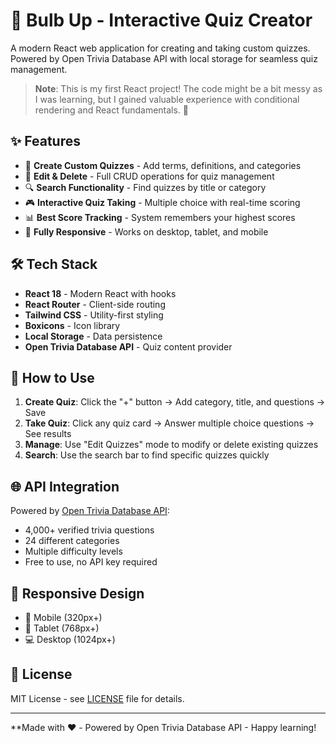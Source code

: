 # 🧠 Bulb Up - Interactive Quiz Creator

A modern React web application for creating and taking custom quizzes. Powered by Open Trivia Database API with local storage for seamless quiz management.

> **Note**: This is my first React project! The code might be a bit messy as I was learning, but I gained valuable experience with conditional rendering and React fundamentals. 🚀

## ✨ Features

- 🎯 **Create Custom Quizzes** - Add terms, definitions, and categories
- 📝 **Edit & Delete** - Full CRUD operations for quiz management
- 🔍 **Search Functionality** - Find quizzes by title or category
- 🎮 **Interactive Quiz Taking** - Multiple choice with real-time scoring
- 📊 **Best Score Tracking** - System remembers your highest scores
- 📱 **Fully Responsive** - Works on desktop, tablet, and mobile

## 🛠️ Tech Stack

- **React 18** - Modern React with hooks
- **React Router** - Client-side routing
- **Tailwind CSS** - Utility-first styling
- **Boxicons** - Icon library
- **Local Storage** - Data persistence
- **Open Trivia Database API** - Quiz content provider

## 🎯 How to Use

1. **Create Quiz**: Click the "+" button → Add category, title, and questions → Save
2. **Take Quiz**: Click any quiz card → Answer multiple choice questions → See results
3. **Manage**: Use "Edit Quizzes" mode to modify or delete existing quizzes
4. **Search**: Use the search bar to find specific quizzes quickly

## 🌐 API Integration

Powered by [Open Trivia Database API](https://opentdb.com/):

- 4,000+ verified trivia questions
- 24 different categories
- Multiple difficulty levels
- Free to use, no API key required

## 📱 Responsive Design

- 📱 Mobile (320px+)
- 📱 Tablet (768px+)
- 💻 Desktop (1024px+)

## 📄 License

MIT License - see [LICENSE](LICENSE) file for details.

---

\*\*Made with ❤️ - Powered by Open Trivia Database API - Happy learning!
